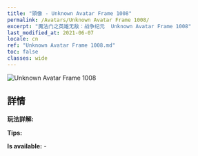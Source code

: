 ```yaml
---
title: "頭像 - Unknown Avatar Frame 1008"
permalink: /Avatars/Unknown Avatar Frame 1008/
excerpt: "魔法门之英雄无敌：战争纪元  Unknown Avatar Frame 1008"
last_modified_at: 2021-06-07
locale: cn
ref: "Unknown Avatar Frame 1008.md"
toc: false
classes: wide
---
```

 ![Unknown Avatar Frame 1008](/images/a/avatarFrame_8.png)

## 詳情

 **玩法詳解:**  

 **Tips:**  

 **Is available:**  - 

